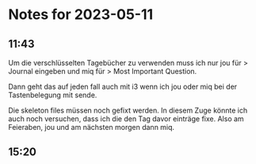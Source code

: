 # Notes for 2023-05-11

## 11:43

Um die verschlüsselten Tagebücher zu verwenden muss ich nur jou für >
Journal eingeben und miq für > Most Important Question.

Dann geht das auf jeden fall auch mit i3 wenn ich jou oder miq bei der
Tastenbelegung mit sende.

Die skeleton files müssen noch gefixt werden. In diesem Zuge könnte ich
auch noch versuchen, dass ich die den Tag davor einträge fixe. Also am
Feieraben, jou und am nächsten morgen dann miq.

## 15:20


